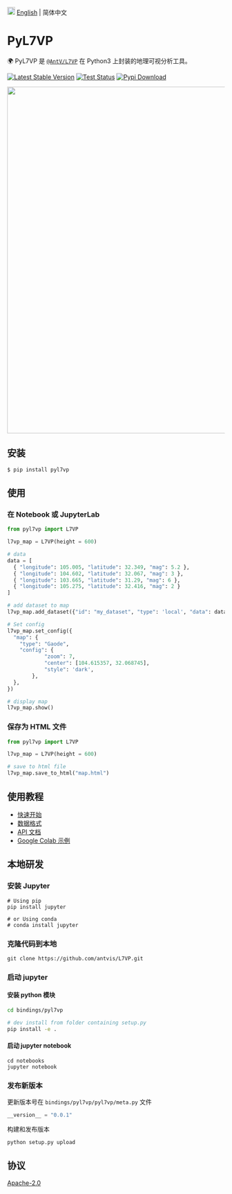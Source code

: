 <img src="https://gw.alipayobjects.com/zos/antfincdn/R8sN%24GNdh6/language.svg" width="18"> [English](./README.md) | 简体中文

# PyL7VP

🌍 PyL7VP 是 [`@AntV/L7VP`](https://li.antv.antgroup.com) 在 Python3 上封装的地理可视分析工具。

[![Latest Stable Version](https://img.shields.io/pypi/v/pyl7vp.svg)](https://pypi.python.org/pypi/pyl7vp) [![Test Status](https://github.com/antvis/L7VP/workflows/pyl7vp-test/badge.svg)](https://github.com/antvis/L7VP/actions?query=workflow:pyl7vp-test) [![Pypi Download](https://img.shields.io/pypi/dm/pyl7vp)](https://pypi.python.org/pypi/pyl7vp)

<div align="center">
  <img src="https://mdn.alipayobjects.com/huamei_qa8qxu/afts/img/A*EAcUQb_UzAEAAAAAAAAAAAAADmJ7AQ/original.png" width="800">
</div>

## 安装

```bash
$ pip install pyl7vp
```

## 使用

### 在 Notebook 或 JupyterLab

```py
from pyl7vp import L7VP

l7vp_map = L7VP(height = 600)

# data
data = [
  { "longitude": 105.005, "latitude": 32.349, "mag": 5.2 },
  { "longitude": 104.602, "latitude": 32.067, "mag": 3 },
  { "longitude": 103.665, "latitude": 31.29, "mag": 6 },
  { "longitude": 105.275, "latitude": 32.416, "mag": 2 }
]

# add dataset to map
l7vp_map.add_dataset({"id": "my_dataset", "type": 'local', "data": data})

# Set config
l7vp_map.set_config({
  "map": {
    "type": "Gaode",
    "config": {
            "zoom": 7,
            "center": [104.615357, 32.068745],
            "style": 'dark',
        },
  },
})

# display map
l7vp_map.show()
```

### 保存为 HTML 文件

```py
from pyl7vp import L7VP

l7vp_map = L7VP(height = 600)

# save to html file
l7vp_map.save_to_html("map.html")
```

## 使用教程

- [快速开始](https://www.yuque.com/antv/htpfbw/usrw68bir8tt0yxy#C7cMY)
- [数据格式](https://www.yuque.com/antv/htpfbw/usrw68bir8tt0yxy#ZaJB8)
- [API 文档](https://www.yuque.com/antv/htpfbw/usrw68bir8tt0yxy#YdNaX)
- [Google Colab 示例](https://colab.research.google.com/drive/1KCTfPRv-NksUF3sVGLjSrYo7RgHmfeHH?usp=sharing)

## 本地研发

### 安装 Jupyter

```shell
# Using pip
pip install jupyter

# or Using conda
# conda install jupyter
```

### 克隆代码到本地

```shell
git clone https://github.com/antvis/L7VP.git
```

### 启动 jupyter

#### 安装 python 模块

```sh
cd bindings/pyl7vp

# dev install from folder containing setup.py
pip install -e .
```

#### 启动 jupyter notebook

```shell
cd notebooks
jupyter notebook
```

### 发布新版本

更新版本号在 `bindings/pyl7vp/pyl7vp/meta.py` 文件

```py
__version__ = "0.0.1"
```

构建和发布版本

```bash
python setup.py upload
```

## 协议

[Apache-2.0](./LICENSE)
